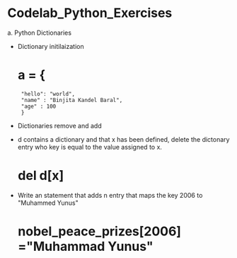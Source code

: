 # Codelab_Python_Exercises

a. Python Dictionaries

- Dictionary initilaization
    # a = {
       "hello": "world",
       "name" : "Binjita Kandel Baral",
       "age" : 100
       }
       
- Dictionaries remove and add
 
* d contains a dictionary and that x has been defined, delete the dictonary entry who key is equal to the value assigned to x.
  # del d[x]

* Write an statement that adds n entry that maps the key 2006 to "Muhammed Yunus"
  # nobel_peace_prizes[2006] ="Muhammad Yunus"
